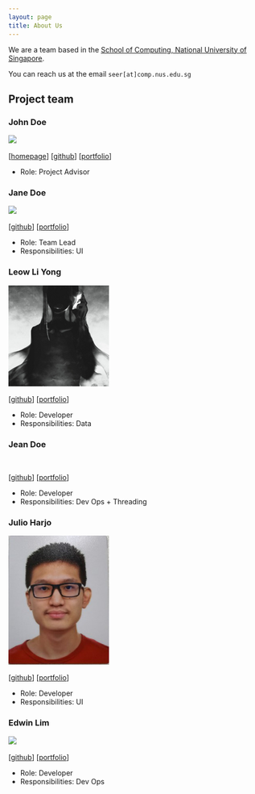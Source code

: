 ```yaml
---
layout: page
title: About Us
---
```


We are a team based in the [School of Computing, National University of Singapore](http://www.comp.nus.edu.sg).

You can reach us at the email `seer[at]comp.nus.edu.sg`

## Project team

### John Doe

<img src="images/johndoe.png" width="200px">

[[homepage](http://www.comp.nus.edu.sg/~damithch)]
[[github](https://github.com/johndoe)]
[[portfolio](team/johndoe.md)]

* Role: Project Advisor

### Jane Doe

<img src="images/johndoe.png" width="200px">

[[github](http://github.com/johndoe)]
[[portfolio](team/johndoe.md)]

* Role: Team Lead
* Responsibilities: UI

### Leow Li Yong

<img src="images/ginloy.png" width="200px">

[[github](http://github.com/ginloy)] [[portfolio](team/ginloy.md)]

* Role: Developer
* Responsibilities: Data

### Jean Doe

<img src="images/johndoe.png" width="200px" alt="">

[[github](http://github.com/johndoe)]
[[portfolio](team/johndoe.md)]

* Role: Developer
* Responsibilities: Dev Ops + Threading

### Julio Harjo

<img src="images/junlee1991.png" width="200px">

[[github](https://github.com/junlee1991)]
[[portfolio](team/junlee1991.md)]

* Role: Developer
* Responsibilities: UI

### Edwin Lim

<img src="images/johndoe.png" width="200px">

[[github](https://github.com/9fc70c892)]
[[portfolio](team/edwin.md)]

* Role: Developer
* Responsibilities: Dev Ops
